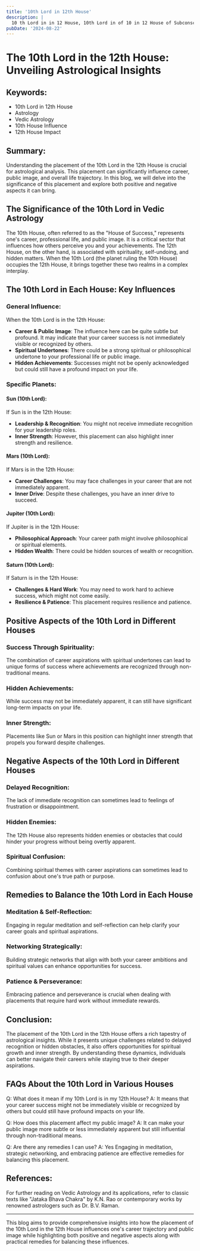 ```yaml
---
title: '10th Lord in 12th House'
description: |
  10 th Lord in in 12 House, 10th Lord in of 10 in 12 House of Subconscious in Vedic astrology
pubDate: '2024-08-22'
---
```


# The 10th Lord in the 12th House: Unveiling Astrological Insights

## Keywords: 
- 10th Lord in 12th House
- Astrology
- Vedic Astrology
- 10th House Influence
- 12th House Impact

## Summary:
Understanding the placement of the 10th Lord in the 12th House is crucial for astrological analysis. This placement can significantly influence career, public image, and overall life trajectory. In this blog, we will delve into the significance of this placement and explore both positive and negative aspects it can bring.

## The Significance of the 10th Lord in Vedic Astrology
The 10th House, often referred to as the "House of Success," represents one's career, professional life, and public image. It is a critical sector that influences how others perceive you and your achievements. The 12th House, on the other hand, is associated with spirituality, self-undoing, and hidden matters. When the 10th Lord (the planet ruling the 10th House) occupies the 12th House, it brings together these two realms in a complex interplay.

## The 10th Lord in Each House: Key Influences
### General Influence:
When the 10th Lord is in the 12th House:
- **Career & Public Image**: The influence here can be quite subtle but profound. It may indicate that your career success is not immediately visible or recognized by others.
- **Spiritual Undertones**: There could be a strong spiritual or philosophical undertone to your professional life or public image.
- **Hidden Achievements**: Successes might not be openly acknowledged but could still have a profound impact on your life.

### Specific Planets:
#### Sun (10th Lord):
If Sun is in the 12th House:
- **Leadership & Recognition**: You might not receive immediate recognition for your leadership roles.
- **Inner Strength**: However, this placement can also highlight inner strength and resilience.

#### Mars (10th Lord):
If Mars is in the 12th House:
- **Career Challenges**: You may face challenges in your career that are not immediately apparent.
- **Inner Drive**: Despite these challenges, you have an inner drive to succeed.

#### Jupiter (10th Lord):
If Jupiter is in the 12th House:
- **Philosophical Approach**: Your career path might involve philosophical or spiritual elements.
- **Hidden Wealth**: There could be hidden sources of wealth or recognition.

#### Saturn (10th Lord):
If Saturn is in the 12th House:
- **Challenges & Hard Work**: You may need to work hard to achieve success, which might not come easily.
- **Resilience & Patience**: This placement requires resilience and patience.

## Positive Aspects of the 10th Lord in Different Houses

### Success Through Spirituality:
The combination of career aspirations with spiritual undertones can lead to unique forms of success where achievements are recognized through non-traditional means.

### Hidden Achievements:
While success may not be immediately apparent, it can still have significant long-term impacts on your life.

### Inner Strength:
Placements like Sun or Mars in this position can highlight inner strength that propels you forward despite challenges.

## Negative Aspects of the 10th Lord in Different Houses

### Delayed Recognition:
The lack of immediate recognition can sometimes lead to feelings of frustration or disappointment.

### Hidden Enemies:
The 12th House also represents hidden enemies or obstacles that could hinder your progress without being overtly apparent.

### Spiritual Confusion:
Combining spiritual themes with career aspirations can sometimes lead to confusion about one's true path or purpose.

## Remedies to Balance the 10th Lord in Each House

### Meditation & Self-Reflection:
Engaging in regular meditation and self-reflection can help clarify your career goals and spiritual aspirations.

### Networking Strategically:
Building strategic networks that align with both your career ambitions and spiritual values can enhance opportunities for success.

### Patience & Perseverance:
Embracing patience and perseverance is crucial when dealing with placements that require hard work without immediate rewards.

## Conclusion:
The placement of the 10th Lord in the 12th House offers a rich tapestry of astrological insights. While it presents unique challenges related to delayed recognition or hidden obstacles, it also offers opportunities for spiritual growth and inner strength. By understanding these dynamics, individuals can better navigate their careers while staying true to their deeper aspirations.

## FAQs About the 10th Lord in Various Houses

Q: What does it mean if my 10th Lord is in my 12th House?
A: It means that your career success might not be immediately visible or recognized by others but could still have profound impacts on your life.

Q: How does this placement affect my public image?
A: It can make your public image more subtle or less immediately apparent but still influential through non-traditional means.

Q: Are there any remedies I can use?
A: Yes Engaging in meditation, strategic networking, and embracing patience are effective remedies for balancing this placement.

## References:
For further reading on Vedic Astrology and its applications, refer to classic texts like "Jataka Bhava Chakra" by K.N. Rao or contemporary works by renowned astrologers such as Dr. B.V. Raman.

---

This blog aims to provide comprehensive insights into how the placement of the 10th Lord in the 12th House influences one's career trajectory and public image while highlighting both positive and negative aspects along with practical remedies for balancing these influences.